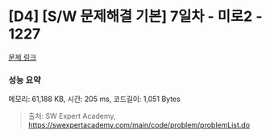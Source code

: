 # [D4] [S/W 문제해결 기본] 7일차 - 미로2 - 1227 

[문제 링크](https://swexpertacademy.com/main/code/problem/problemDetail.do?contestProbId=AV14wL9KAGkCFAYD) 

### 성능 요약

메모리: 61,188 KB, 시간: 205 ms, 코드길이: 1,051 Bytes



> 출처: SW Expert Academy, https://swexpertacademy.com/main/code/problem/problemList.do